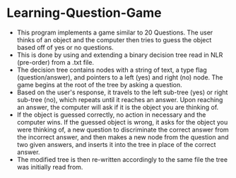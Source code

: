 # Learning-Question-Game
* This program implements a game similar to 20 Questions. The user thinks of an object and the computer then tries to guess the object based off of yes or no questions. 
* This is done by using and extending a binary decision tree read in NLR (pre-order) from a .txt file.
* The decision tree contains nodes with a string of text, a type flag (question/answer), and pointers to a left (yes) and right (no) node. The game begins at the root of the tree by asking a question. 
* Based on the user's response, it travels to the left sub-tree (yes) or right sub-tree (no), which repeats until it reaches an answer. Upon reaching an answer, the computer will ask if it is the object you are thinking of. 
* If the object is guessed correctly, no action in necessary and the computer wins. If the guessed object is wrong, it asks for the object you were thinking of, a new question to discriminate the correct answer from the incorrect answer, and then makes a new node from the question and two given answers, and inserts it into the tree in place of the correct answer. 
* The modified tree is then re-written accordingly to the same file the tree was initially read from.
